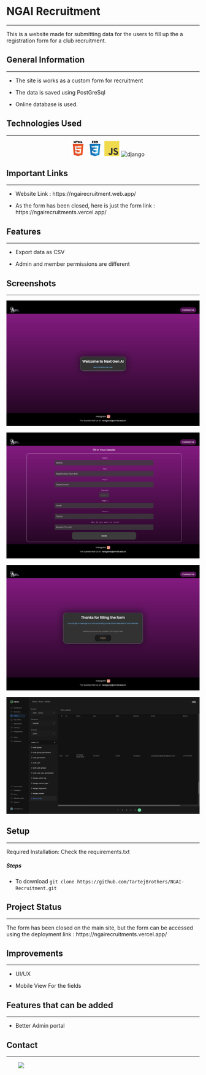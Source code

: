 <h1>NGAI Recruitment</h1>
<hr><p>This is a website made for submitting data for the users to fill up the a registration form for a club recruitment.</p><h2>General Information</h2>
<hr><ul>
<li>The site is works as a custom form for recruitment</li>
</ul><ul>
<li>The data is saved using PostGreSql</li>
</ul><ul>
<li>Online database is used.</li>
</ul><h2>Technologies Used</h2>
<hr><ul align="center">
 <img src="https://raw.githubusercontent.com/devicons/devicon/master/icons/html5/html5-original-wordmark.svg" alt="html5" width="40" height="40"/>

<img src="https://raw.githubusercontent.com/devicons/devicon/master/icons/css3/css3-original-wordmark.svg" alt="css3" width="40" height="40"/>

<img src="https://raw.githubusercontent.com/devicons/devicon/master/icons/javascript/javascript-original.svg" alt="javascript" width="40" height="40"/> 
<img src="https://cdn.worldvectorlogo.com/logos/django.svg" alt="django" width="40" height="40"/> 
</ul><h2>Important Links</h2>
<hr><ul>
<li>Website Link : https://ngairecruitment.web.app/</li>
</ul><ul>
<li>As the form has been closed, here is just the form link : https://ngairecruitments.vercel.app/</li>
</ul>
</ul><h2>Features</h2>
<hr><ul>
<li>Export data as CSV</li>
</ul><ul>

<li>Admin and member permissions are different</li>
</ul><h2>Screenshots</h2>
<hr><p><img src="readme/1.jpg" alt=""></p><p><img src="readme/2.jpg" alt=""></p><p><img src="readme/3.jpg" alt=""></p><p><img src="readme/4.jpg" alt=""></p><h2>Setup</h2>
<hr><p>Required Installation: Check the requirements.txt</p><h5>Steps</h5><ul>
<li>To download <code>git clone https://github.com/TartejBrothers/NGAI-Recruitment.git</code></li>
</ul><h2>Project Status</h2>
<hr><p>The form has been closed on the main site, but the form can be accessed using the deployment link : https://ngairecruitments.vercel.app/</p><h2>Improvements</h2>
<hr><ul>
<li>UI/UX</li>
</ul><ul>
<li>Mobile View For the fields</li>
</ul><h2>Features that can be added</h2>
<hr><ul>
<li>Better Admin portal</li>
</ul><h2>Contact</h2>
<hr><p><span style="margin-right: 30px;"></span><a href="https://www.linkedin.com/in/tartej/"><img target="_blank" src="https://cdn.jsdelivr.net/gh/devicons/devicon/icons/linkedin/linkedin-original.svg" style="width: 10%;"></a></p>
